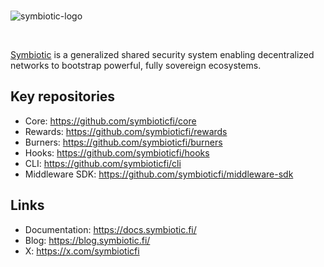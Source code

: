 <br/>

![symbiotic-logo](https://github.com/symbioticfi/.github/assets/22330612/d23dcebc-4b80-41c1-b94b-1b33663b683b)

<br/>

[Symbiotic](https://symbiotic.fi) is a generalized shared security system enabling decentralized networks to bootstrap powerful, fully sovereign ecosystems.


## Key repositories
 - Core: https://github.com/symbioticfi/core
 - Rewards: https://github.com/symbioticfi/rewards
 - Burners: https://github.com/symbioticfi/burners
 - Hooks: https://github.com/symbioticfi/hooks
 - CLI: https://github.com/symbioticfi/cli
 - Middleware SDK: https://github.com/symbioticfi/middleware-sdk

## Links
 - Documentation: https://docs.symbiotic.fi/
 - Blog: https://blog.symbiotic.fi/
 - X: https://x.com/symbioticfi
